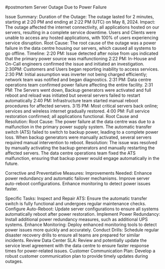 #postmortem
Server Outage Due to Power Failure

Issue Summary:
Duration of the Outage: The outage lasted for  2 minutes, starting at 2:20 PM and ending at 2:22 PM (UTC) on May 8, 2024.
Impact: The outage affected the internet connectivity, all applications hosted on our servers, resulting in a complete service downtime. Users and Clients were unable to access any hosted applications, with 100% of users experiencing service disruption.
Root Cause: The root cause of the outage was a power failure in the data centre housing our servers, which caused all systems to go offline.
Timeline:
2:20 PM: Issue detected after noise from ups indicated that the primary power source was malfunctioning
2:22 PM: In-House and On-Call engineers confirmed the issue and initiated an investigation.
2:30PM: Customers and Users began reporting inability to access services.
2:30 PM: Initial assumption was inverter not being charged efficiently; network team was notified and began diagnostics.
2:31 PM: Data centre operations team confirmed power failure affecting the entire facility.
2:31 PM: The Servers went down, Backup generators were activated and full reboot and reload was initiated but several servers failed to restart automatically
2:40 PM: Infrastructure team started manual reboot procedures for affected servers.
3:15 PM: Most critical servers back online; services and  wireless internet gradually restored.
4:00 PM: Full service restoration confirmed; all applications functional.
Root Cause and Resolution:
Root Cause: The power failure at the data centre was due to a malfunction in the primary power supply system. The automatic transfer switch (ATS) failed to switch to backup power, leading to a complete power loss. When backup generators were manually activated, several servers required manual intervention to reboot.
Resolution: The issue was resolved by manually activating the backup generators and manually restarting the affected servers. The data centre operations team fixed the ATS malfunction, ensuring that backup power would engage automatically in the future.



Corrective and Preventative Measures:
Improvements Needed:
Enhance power redundancy and automatic failover mechanisms.
Improve server auto-reboot configurations.
Enhance monitoring to detect power issues faster.

Specific Tasks:
Inspect and Repair ATS: Ensure the automatic transfer switch is fully functional and undergoes regular maintenance checks.
Configure Auto-Reboot: Update server configurations to ensure all systems automatically reboot after power restoration.
Implement Power Redundancy: Install additional power redundancy measures, such as additional UPS systems.
Enhance Monitoring: Deploy enhanced monitoring tools to detect power issues more quickly and accurately.
Conduct Drills: Schedule regular disaster recovery drills to ensure all teams are prepared for similar incidents.
Review Data Center SLA: Review and potentially update the service level agreement with the data centre to ensure faster response times for power-related issues.
Customer Communication Plan: Develop a robust customer communication plan to provide timely updates during outages.

